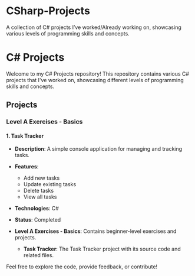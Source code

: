 # CSharp-Projects
A collection of C# projects I’ve worked/Already working on, showcasing various levels of programming skills and concepts.
# C# Projects

Welcome to my C# Projects repository! This repository contains various C# projects that I've worked on, showcasing different levels of programming skills and concepts.

## Projects

### Level A Exercises - Basics

#### 1. Task Tracker
- **Description**: A simple console application for managing and tracking tasks.
- **Features**:
  - Add new tasks
  - Update existing tasks
  - Delete tasks
  - View all tasks
- **Technologies**: C#
- **Status**: Completed

- **Level A Exercises - Basics**: Contains beginner-level exercises and projects.
  - **Task Tracker**: The Task Tracker project with its source code and related files.

Feel free to explore the code, provide feedback, or contribute!

